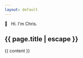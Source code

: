 ```yaml
---
layout: default
---
```


<article>
<p class="home-title">
👋 &nbsp; Hi. I'm Chris.
</p>
  <h1 class="sub-heading">
    {{ page.title | escape }}
  </h1>
  <div class="{{ page.markdown }} max-w-none">
    {{ content }}
  </div>
</article>

